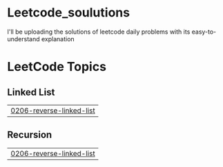 # Leetcode_soulutions
I'll be uploading the solutions of leetcode daily problems with its easy-to-understand explanation

<!---LeetCode Topics Start-->
# LeetCode Topics
## Linked List
|  |
| ------- |
| [0206-reverse-linked-list](https://github.com/iamshreyashh/Leetcode_solutions/tree/master/0206-reverse-linked-list) |
## Recursion
|  |
| ------- |
| [0206-reverse-linked-list](https://github.com/iamshreyashh/Leetcode_solutions/tree/master/0206-reverse-linked-list) |
<!---LeetCode Topics End-->